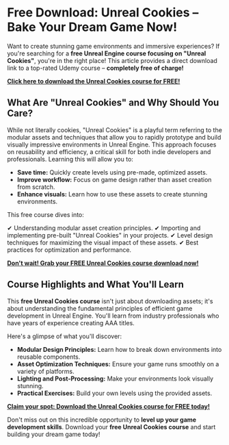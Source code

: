 # Free Download: Unreal Cookies – Bake Your Dream Game Now!

Want to create stunning game environments and immersive experiences? If you're searching for a **free Unreal Engine course focusing on "Unreal Cookies"**, you're in the right place! This article provides a direct download link to a top-rated Udemy course – **completely free of charge!**

[**Click here to download the Unreal Cookies course for FREE!**](https://udemywork.com/unreal-cookies)

## What Are "Unreal Cookies" and Why Should You Care?

While not literally cookies, "Unreal Cookies" is a playful term referring to the modular assets and techniques that allow you to rapidly prototype and build visually impressive environments in Unreal Engine. This approach focuses on reusability and efficiency, a critical skill for both indie developers and professionals. Learning this will allow you to:

*   **Save time:** Quickly create levels using pre-made, optimized assets.
*   **Improve workflow:** Focus on game design rather than asset creation from scratch.
*   **Enhance visuals:** Learn how to use these assets to create stunning environments.

This free course dives into:

✔ Understanding modular asset creation principles.
✔ Importing and implementing pre-built "Unreal Cookies" in your projects.
✔ Level design techniques for maximizing the visual impact of these assets.
✔ Best practices for optimization and performance.

[**Don't wait! Grab your FREE Unreal Cookies course download now!**](https://udemywork.com/unreal-cookies)

## Course Highlights and What You'll Learn

This **free Unreal Cookies course** isn't just about downloading assets; it's about understanding the fundamental principles of efficient game development in Unreal Engine. You'll learn from industry professionals who have years of experience creating AAA titles.

Here's a glimpse of what you'll discover:

*   **Modular Design Principles:** Learn how to break down environments into reusable components.
*   **Asset Optimization Techniques:** Ensure your game runs smoothly on a variety of platforms.
*   **Lighting and Post-Processing:** Make your environments look visually stunning.
*   **Practical Exercises:** Build your own levels using the provided assets.

[**Claim your spot: Download the Unreal Cookies course for FREE today!**](https://udemywork.com/unreal-cookies)

Don't miss out on this incredible opportunity to **level up your game development skills**. Download your **free Unreal Cookies course** and start building your dream game today!
